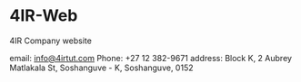 # 4IR-Web
4IR Company website


email: info@4irtut.com
Phone: +27 12 382-9671
address: Block K, 2 Aubrey Matlakala St, Soshanguve - K, Soshanguve, 0152

